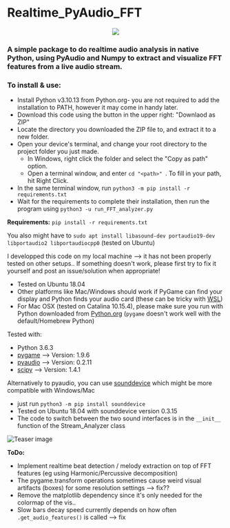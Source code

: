 # Realtime_PyAudio_FFT
<p align="center">
  <img src="./assets/teaser.gif">
</p>

### A simple package to do realtime audio analysis in native Python, using PyAudio and Numpy to extract and visualize FFT features from a live audio stream.

### To install & use:
- Install Python v3.10.13 from Python.org- you are not required to add the installation to PATH, however it may come in handy later.
- Download this code using the button in the upper right: "Downlaod as ZIP"
- Locate the directory you downloaded the ZIP file to, and extract it to a new folder.
- Open your device's terminal, and change your root directory to the project folder you just made.
  - In Windows, right click the folder and select the "Copy as path" option.
  - Open a terminal window, and enter `cd "<path>" `. To fill in your path, hit Right Click.
- In the same terminal window, run ` python3 -m pip install -r requirements.txt `
- Wait for the requirements to complete their installation, then run the program using ` python3 -u run_FFT_analyzer.py `

**Requirements:**
` pip install -r requirements.txt `

You also might have to 
`sudo apt install libasound-dev portaudio19-dev libportaudio2 libportaudiocpp0` (tested on Ubuntu)

I developped this code on my local machine --> it has not been properly tested on other setups..
If something doesn't work, please first try to fix it yourself and post an issue/solution when appropriate!
* Tested on Ubuntu 18.04
* Other platforms like Mac/Windows should work if PyGame can find your display and Python finds your audio card (these can be tricky with [WSL](https://research.wmz.ninja/articles/2017/11/setting-up-wsl-with-graphics-and-audio.html))
* For Mac OSX (tested on Catalina 10.15.4), please make sure you run with Python downloaded from [Python.org](https://www.python.org/downloads/release/python-377/) (`pygame` doesn't work well with the default/Homebrew Python)

Tested with:
* Python 3.6.3
* [pygame](https://www.pygame.org/wiki/GettingStarted)  --> Version: 1.9.6
* [pyaudio](http://people.csail.mit.edu/hubert/pyaudio/) --> Version: 0.2.11
* [scipy](https://www.scipy.org/install.html)   --> Version: 1.4.1


Alternatively to pyaudio, you can use [sounddevice](https://python-sounddevice.readthedocs.io/en/0.3.15/installation.html) which might be more compatible with Windows/Mac
* just run ` python3 -m pip install sounddevice `
* Tested on Ubuntu 18.04 with sounddevice version 0.3.15
* The code to switch between the two sound interfaces is in the ` __init__ ` function of the Stream_Analyzer class

![Teaser image](./assets/usage.png)

**ToDo:**
* Implement realtime beat detection / melody extraction on top of FFT features (eg using Harmonic/Percussive decomposition)
* The pygame.transform operations sometimes cause weird visual artifacts (boxes) for some resolution settings --> fix??
* Remove the matplotlib dependency since it's only needed for the colormap of the vis..
* Slow bars decay speed currently depends on how often ` .get_audio_features() ` is called --> fix

